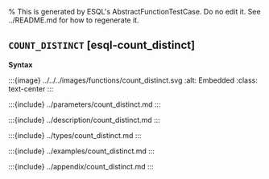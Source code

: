 % This is generated by ESQL's AbstractFunctionTestCase. Do no edit it. See ../README.md for how to regenerate it.

## `COUNT_DISTINCT` [esql-count_distinct]

**Syntax**

:::{image} ../../../images/functions/count_distinct.svg
:alt: Embedded
:class: text-center
:::


:::{include} ../parameters/count_distinct.md
:::

:::{include} ../description/count_distinct.md
:::

:::{include} ../types/count_distinct.md
:::

:::{include} ../examples/count_distinct.md
:::

:::{include} ../appendix/count_distinct.md
:::
